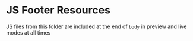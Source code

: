 # JS Footer Resources

JS files from this folder are included at the end of `body` in preview and live modes at all times
